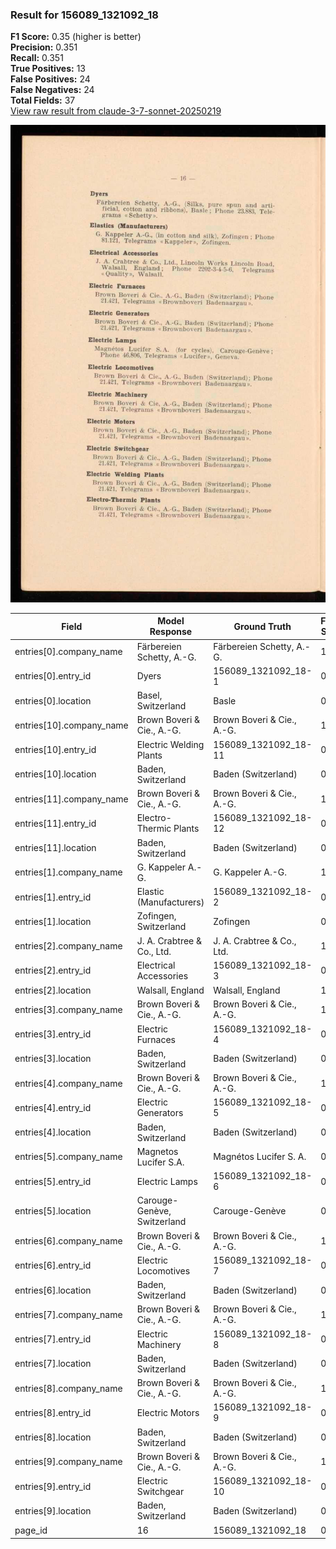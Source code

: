 ### Result for 156089_1321092_18
**F1 Score:** 0.35 (higher is better)<br>**Precision:** 0.351<br>**Recall:** 0.351<br>**True Positives:** 13<br>**False Positives:** 24<br>**False Negatives:** 24<br>**Total Fields:** 37<br>[View raw result from claude-3-7-sonnet-20250219](https://github.com/RISE-UNIBAS/humanities_data_benchmark/blob/main/results/2025-10-28/T0370/request_T0370_156089_1321092_18.json)

<img src="https://github.com/RISE-UNIBAS/humanities_data_benchmark/blob/main/benchmarks/company_lists/images/156089_1321092_18.jpg?raw=true" alt="156089_1321092_18" width="600px">

| Field | Model Response | Ground Truth | Fuzzy Score | Match |
|-------|----------------|--------------|-------------|-------|
| entries[0].company_name | Färbereien Schetty, A.-G. | Färbereien Schetty, A.-G. | 1.000 | ✅ |
| entries[0].entry_id | Dyers | 156089_1321092_18-1 | 0.000 | ❌ |
| entries[0].location | Basel, Switzerland | Basle | 0.435 | ❌ |
| entries[10].company_name | Brown Boveri & Cie., A.-G. | Brown Boveri & Cie., A.-G. | 1.000 | ✅ |
| entries[10].entry_id | Electric Welding Plants | 156089_1321092_18-11 | 0.000 | ❌ |
| entries[10].location | Baden, Switzerland | Baden (Switzerland) | 0.919 | ❌ |
| entries[11].company_name | Brown Boveri & Cie., A.-G. | Brown Boveri & Cie., A.-G. | 1.000 | ✅ |
| entries[11].entry_id | Electro-Thermic Plants | 156089_1321092_18-12 | 0.048 | ❌ |
| entries[11].location | Baden, Switzerland | Baden (Switzerland) | 0.919 | ❌ |
| entries[1].company_name | G. Kappeler A.-G. | G. Kappeler A.-G. | 1.000 | ✅ |
| entries[1].entry_id | Elastic (Manufacturers) | 156089_1321092_18-2 | 0.000 | ❌ |
| entries[1].location | Zofingen, Switzerland | Zofingen | 0.552 | ❌ |
| entries[2].company_name | J. A. Crabtree & Co., Ltd. | J. A. Crabtree & Co., Ltd. | 1.000 | ✅ |
| entries[2].entry_id | Electrical Accessories | 156089_1321092_18-3 | 0.000 | ❌ |
| entries[2].location | Walsall, England | Walsall, England | 1.000 | ✅ |
| entries[3].company_name | Brown Boveri & Cie., A.-G. | Brown Boveri & Cie., A.-G. | 1.000 | ✅ |
| entries[3].entry_id | Electric Furnaces | 156089_1321092_18-4 | 0.000 | ❌ |
| entries[3].location | Baden, Switzerland | Baden (Switzerland) | 0.919 | ❌ |
| entries[4].company_name | Brown Boveri & Cie., A.-G. | Brown Boveri & Cie., A.-G. | 1.000 | ✅ |
| entries[4].entry_id | Electric Generators | 156089_1321092_18-5 | 0.000 | ❌ |
| entries[4].location | Baden, Switzerland | Baden (Switzerland) | 0.919 | ❌ |
| entries[5].company_name | Magnetos Lucifer S.A. | Magnétos Lucifer S. A. | 0.930 | ✅ |
| entries[5].entry_id | Electric Lamps | 156089_1321092_18-6 | 0.000 | ❌ |
| entries[5].location | Carouge-Genève, Switzerland | Carouge-Genève | 0.683 | ❌ |
| entries[6].company_name | Brown Boveri & Cie., A.-G. | Brown Boveri & Cie., A.-G. | 1.000 | ✅ |
| entries[6].entry_id | Electric Locomotives | 156089_1321092_18-7 | 0.000 | ❌ |
| entries[6].location | Baden, Switzerland | Baden (Switzerland) | 0.919 | ❌ |
| entries[7].company_name | Brown Boveri & Cie., A.-G. | Brown Boveri & Cie., A.-G. | 1.000 | ✅ |
| entries[7].entry_id | Electric Machinery | 156089_1321092_18-8 | 0.000 | ❌ |
| entries[7].location | Baden, Switzerland | Baden (Switzerland) | 0.919 | ❌ |
| entries[8].company_name | Brown Boveri & Cie., A.-G. | Brown Boveri & Cie., A.-G. | 1.000 | ✅ |
| entries[8].entry_id | Electric Motors | 156089_1321092_18-9 | 0.000 | ❌ |
| entries[8].location | Baden, Switzerland | Baden (Switzerland) | 0.919 | ❌ |
| entries[9].company_name | Brown Boveri & Cie., A.-G. | Brown Boveri & Cie., A.-G. | 1.000 | ✅ |
| entries[9].entry_id | Electric Switchgear | 156089_1321092_18-10 | 0.000 | ❌ |
| entries[9].location | Baden, Switzerland | Baden (Switzerland) | 0.919 | ❌ |
| page_id | 16 | 156089_1321092_18 | 0.211 | ❌ |
